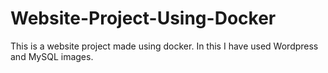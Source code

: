 # Website-Project-Using-Docker
This is a website project made using docker. In this I have used Wordpress and MySQL images.

